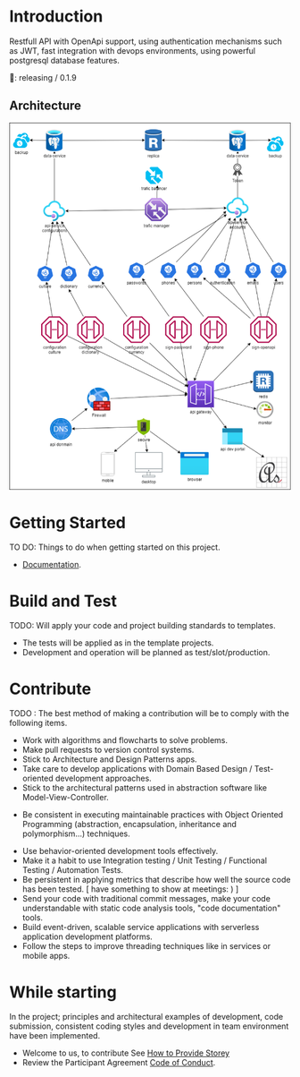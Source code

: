 # Introduction 
Restfull API with OpenApi support, using authentication mechanisms such as JWT, fast integration with devops environments, using powerful postgresql database features.

🔖: releasing / 0.1.9

## Architecture
![Architecture](docs/architecture/architecture-diagram.png)

# Getting Started
TO DO: Things to do when getting started on this project.
- [Documentation](docs/README.md).

# Build and Test
TODO: Will apply your code and project building standards to templates.
* The tests will be applied as in the template projects.
* Development and operation will be planned as test/slot/production.

# Contribute
TODO : The best method of making a contribution will be to comply with the following items.
* Work with algorithms and flowcharts to solve problems.
* Make pull requests to version control systems.
* Stick to Architecture and Design Patterns apps.
* Take care to develop applications with Domain Based Design / Test-oriented development approaches.
* Stick to the architectural patterns used in abstraction software like Model-View-Controller.
- Be consistent in executing maintainable practices with Object Oriented Programming (abstraction, encapsulation, inheritance and polymorphism...) techniques.
* Use behavior-oriented development tools effectively.
* Make it a habit to use Integration testing / Unit Testing / Functional Testing / Automation Tests.
* Be persistent in applying metrics that describe how well the source code has been tested. [ have something to show at meetings: ) ]
* Send your code with traditional commit messages, make your code understandable with static code analysis tools, "code documentation" tools.
* Build event-driven, scalable service applications with serverless application development platforms.
* Follow the steps to improve threading techniques like in services or mobile apps. 

# While starting

In the project; principles and architectural examples of development, code submission, consistent coding styles and development in team environment have been implemented.

- Welcome to us, to contribute See [How to Provide Storey](CONTRIBUTING.md)
- Review the Participant Agreement [Code of Conduct](CODE_OF_CONDUCT.md).
